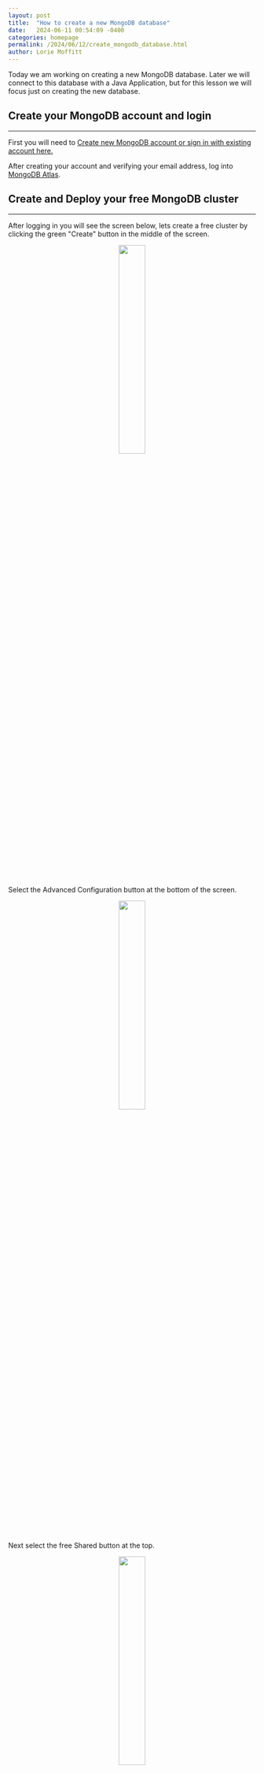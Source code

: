 ```yaml
---
layout: post
title:  "How to create a new MongoDB database"
date:   2024-06-11 00:54:09 -0400
categories: homepage
permalink: /2024/06/12/create_mongodb_database.html
author: Lorie Moffitt
---
```

Today we am working on creating a new MongoDB database. Later we will connect to this database with a Java Application, but for this lesson we will focus just on creating the new database. 

## Create your MongoDB account and login
---
First you will need to [Create new MongoDB account or sign in with existing account here.](https://account.mongodb.com/account/register)

After creating your account and verifying your email address, log into [MongoDB Atlas](https://cloud.mongodb.com).


## Create and Deploy your free MongoDB cluster
---
After logging in you will see the screen below, lets create a free cluster by clicking the green "Create" button in the middle of the screen. 

<p align="center" width="100%">
    <img width="33%" src="/homepage/assets/images/create_cluster.jpg">
</p>

Select the Advanced Configuration button at the bottom of the screen.

<p align="center" width="100%">
    <img width="33%" src="/homepage/assets/images/advanced_config2.jpg">
</p>

Next select the free Shared button at the top.

<p align="center" width="100%">
    <img width="33%" src="/homepage/assets/images/free_shared.jpg">
</p>

Scroll down and make sure M0 Sandbox is selected.  Click "Create Cluster" at the bottom of the screen. 
<p align="center" width="100%">
    <img width="33%" src="/homepage/assets/images/m0_sandbox.jpg">
</p>


Enter an admin user and password and click "Create User".  
<p align="center" width="100%">
    <img width="33%" src="/homepage/assets/images/create_admin.jpg">
</p>

Your ip address should already be in the list so you can click "Finish and Close" button at the bottom. 

## Load Sample Dataset
---
Now, click the ellipses (...) in the middle of the screen to see the drop down menu and select "Load Sample Dataset". 
<p align="center" width="100%">
    <img width="33%" src="/homepage/assets/images/load_sample_data.jpg">
</p>

Click the button to load the sample data. 
<p align="center" width="100%">
    <img width="33%" src="/homepage/assets/images/load_dataset.jpg">
</p>

Verify that the sample dataset is loaded by clicking on the "Collections" tab in the center of the screen and browsing the collections. 
<p align="center" width="100%">
    <img width="33%" src="/homepage/assets/images/verify_data.jpg">
</p>


You are now ready to connect to your data base with a Java application. 
[Click here for the next tutorial](Connect-to-MongoDB-with-Java)
